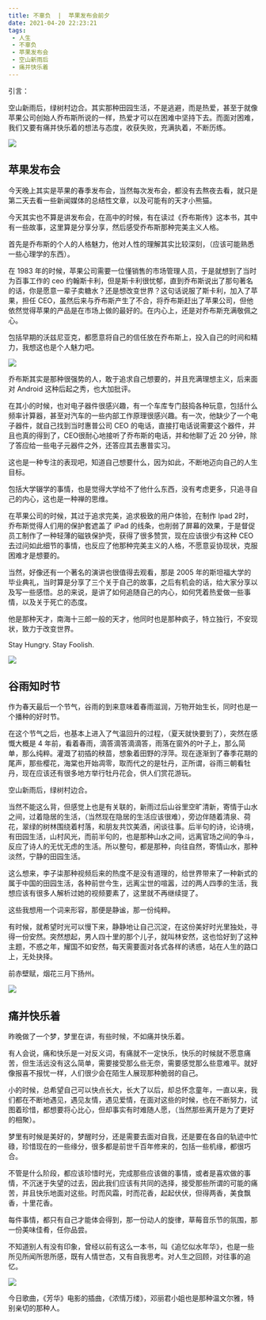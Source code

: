 ```yaml
---
title: 不辜负  |  苹果发布会前夕
date: 2021-04-20 22:23:21
tags: 
 - 人生
 - 不辜负
 - 苹果发布会
 - 空山新雨后
 - 痛并快乐着
---
```


引言：

空山新雨后，绿树村边合。其实那种田园生活，不是逃避，而是热爱，甚至于就像苹果公司创始人乔布斯所说的一样，热爱才可以在困难中坚持下去。而面对困难，我们又要有痛并快乐着的想法与态度，收获失败，充满执着，不断历练。

![](https://dubuqingfeng.oss-cn-hongkong.aliyuncs.com/blog/life/202104-bugufu-pingguofabuhuiqianxi-01.webp)

## 苹果发布会

今天晚上其实是苹果的春季发布会，当然每次发布会，都没有去熬夜去看，就只是第二天去看一些新闻媒体的总结性文章，以及可能有的天才小熊猫。

今天其实也不算是讲发布会，在高中的时候，有在读过《乔布斯传》这本书，其中有一些故事，这里算是分享分享，然后感受乔布斯那种完美主义人格。

首先是乔布斯的个人的人格魅力，他对人性的理解其实比较深刻，（应该可能熟悉一些心理学的东西）。

在 1983 年的时候，苹果公司需要一位懂销售的市场管理人员，于是就想到了当时为百事工作的 ceo 约翰斯卡利，但是斯卡利很忧郁，直到乔布斯说出了那句著名的话，你是愿意一辈子卖糖水？还是想改变世界？这句话说服了斯卡利，加入了苹果，担任 CEO，虽然后来与乔布斯产生了不合，将乔布斯赶出了苹果公司，但他依然觉得苹果的产品是在市场上做的最好的。在内心上，还是对乔布斯充满敬佩之心。

包括早期的沃兹尼亚克，都愿意将自己的信任放在乔布斯上，投入自己的时间和精力，我想这也是个人魅力吧。

![](https://dubuqingfeng.oss-cn-hongkong.aliyuncs.com/blog/life/202104-bugufu-pingguofabuhuiqianxi-02.webp)

乔布斯其实是那种很强势的人，敢于追求自己想要的，并且充满理想主义，后来面对 Android 这种后起之秀，也大加批评。

在其小的时候，也对电子器件很感兴趣，有一个车库专门鼓捣各种玩意，包括什么频率计算器，甚至对汽车的一些内部工作原理很感兴趣。有一次，他缺少了一个电子器件，就自己找到当时惠普公司 CEO 的电话，直接打电话说需要这个器件，并且也真的得到了，CEO很耐心地接听了乔布斯的电话，并和他聊了近 20 分钟，除了答应给一些电子元器件之外，还答应其去惠普实习。

这也是一种专注的表现吧，知道自己想要什么，因为如此，不断地迈向自己的人生目标。

包括大学辍学的事情，也是觉得大学给不了他什么东西，没有考虑更多，只追寻自己的内心，这也是一种禅的思维。

在苹果公司的时候，其过于追求完美，追求极致的用户体验，在制作 Ipad 2时，乔布斯觉得人们用的保护套遮盖了 iPad 的线条，也削弱了屏幕的效果，于是督促员工制作了一种轻薄的磁铁保护壳，获得了很多赞赏，现在应该很少有这种 CEO 去过问如此细节的事情，也反应了他那种完美主义的人格，不愿意妥协现状，克服困难才是想要的。

当然，好像还有一个著名的演讲也很值得去观看，那是 2005 年的斯坦福大学的毕业典礼，当时算是分享了三个关于自己的故事，之后有机会的话，给大家分享以及写一些感悟。总的来说，是讲了如何追随自己的内心，如何凭着热爱做一些事情，以及关于死亡的态度。

他是那种天才，南海十三郎一般的天才，他同时也是那种疯子，特立独行，不安现状，致力于改变世界。

Stay Hungry. Stay Foolish.

![](https://dubuqingfeng.oss-cn-hongkong.aliyuncs.com/blog/life/202104-bugufu-pingguofabuhuiqianxi-03.webp)

## 谷雨知时节

作为春天最后一个节气，谷雨的到来意味着春雨滋润，万物开始生长，同时也是一个播种的好时节。

在这个节气之后，也基本上进入了气温回升的过程，（夏天就快要到了），突然在感慨大概是 4 年前，看着春雨，滴答滴答滴滴答，雨落在窗外的叶子上，那么简单，那么纯粹。灌溉了初插的秧苗，想象着田野的浮萍。现在逐渐到了春季花期的尾声，那些樱花，海棠也开始凋零，取而代之的是牡丹，正所谓，谷雨三朝看牡丹，现在应该还有很多地方举行牡丹花会，供人们赏花游玩。

空山新雨后，绿树村边合。

当然不能这么背，但感觉上也是有关联的，新雨过后山谷里空旷清新，寄情于山水之间，过着隐居的生活，（当然现在隐居的生活应该很难），旁边伴随着清泉、荷花，翠绿的树林围绕着村落，和朋友共饮美酒，闲谈往事。后半句的诗，论诗境，有田园生活，山村风光，而前半句的，也是那种山水之间，远离官场之间的争斗，反应了诗人的无忧无虑的生活。所以整句，都是那种，向往自然，寄情山水，那种淡然，宁静的田园生活。

这么想来，李子柒那种视频后来的热度不是没有道理的，给世界带来了一种新式的属于中国的田园生活，各种前世今生，远离尘世的喧嚣，过的两人四季的生活，我想应该有很多人解析过她的视频要素了，这里就不再继续提了。

这些我想用一个词来形容，那便是静谧，那一份纯粹。

有时候，就希望时光可以慢下来，静静地让自己沉淀，在这份美好时光里独处，寻得一份安然。突然想起，男人四十里的那个儿子，就叫林安然，这也恰好到了这种主题，不惑之年，耀国不如安然，每天需要面对各式各样的诱惑，站在人生的路口上，无处抉择。

前赤壁赋，烟花三月下扬州。

![](https://dubuqingfeng.oss-cn-hongkong.aliyuncs.com/blog/life/202104-bugufu-pingguofabuhuiqianxi-04.webp)


## 痛并快乐着

昨晚做了一个梦，梦里在讲，有些时候，不如痛并快乐着。

有人会说，痛和快乐是一对反义词，有痛就不一定快乐，快乐的时候就不愿意痛苦，但生活远没有这么简单，需要接受那么些无奈，需要感觉那么些意难平。就好像报喜不报忧一样，人们很少会在陌生人展现那种脆弱的自己。

小的时候，总希望自己可以快点长大，长大了以后，却总怀念童年，一直以来，我们都在不断地遇见，遇见友情，遇见爱情，在面对这些的时候，也在不断努力，试图着珍惜，都想要将心比心，但却事实有时难随人愿，（当然那些离开是为了更好的相聚）。

梦里有时候是美好的，梦醒时分，还是需要去面对自我，还是要在各自的轨迹中忙碌，珍惜现在的一些缘分，很多都是前世千百年修来的，包括一些机缘，都很巧合。

不管是什么阶段，都应该珍惜时光，完成那些应该做的事情，或者是喜欢做的事情，不沉迷于失望的过去，因此我们应该有共同的选择，接受那些所谓的可能的痛苦，并且快乐地面对这些。时而风霜，时而花香，起起伏伏，但得两香，美食飘香，十里花香。

每件事情，都只有自己才能体会得到，那一份动人的旋律，草莓音乐节的氛围，那一份美味佳肴，任你品尝。

不知道别人有没有印象，曾经以前有这么一本书，叫《追忆似水年华》，也是一些所见所闻所思所感，既有人情世态，又有自我思考。对人生之回顾，对往事的追忆。

![](https://dubuqingfeng.oss-cn-hongkong.aliyuncs.com/blog/life/202104-bugufu-pingguofabuhuiqianxi-05.webp)

今日歌曲，《芳华》电影的插曲，《浓情万缕》，邓丽君小姐也是那种温文尔雅，特别亲切的那种人。
